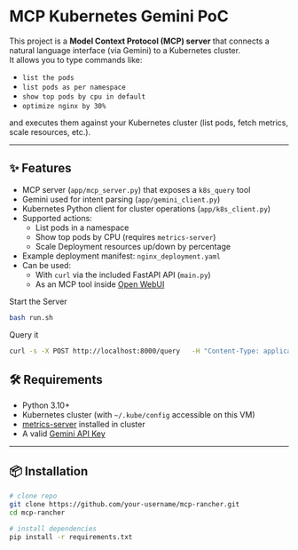 # MCP Kubernetes Gemini PoC

This project is a **Model Context Protocol (MCP) server** that connects a natural language interface (via Gemini) to a Kubernetes cluster.  
It allows you to type commands like:

- `list the pods`
- `list pods as per namespace`
- `show top pods by cpu in default`
- `optimize nginx by 30%`

and executes them against your Kubernetes cluster (list pods, fetch metrics, scale resources, etc.).

---

## ✨ Features
- MCP server (`app/mcp_server.py`) that exposes a `k8s_query` tool
- Gemini used for intent parsing (`app/gemini_client.py`)
- Kubernetes Python client for cluster operations (`app/k8s_client.py`)
- Supported actions:
  - List pods in a namespace
  - Show top pods by CPU (requires `metrics-server`)
  - Scale Deployment resources up/down by percentage
- Example deployment manifest: `nginx_deployment.yaml`
- Can be used:
  - With `curl` via the included FastAPI API (`main.py`)
  - As an MCP tool inside [Open WebUI](https://github.com/open-webui/open-webui)

Start the Server
```sh
bash run.sh 
```
Query it
```sh
curl -s -X POST http://localhost:8000/query   -H "Content-Type: application/json"   -d '{"prompt":"optimise the nginx by 30%"}' | jq
```


## 🛠 Requirements
- Python 3.10+
- Kubernetes cluster (with `~/.kube/config` accessible on this VM)
- [metrics-server](https://github.com/kubernetes-sigs/metrics-server) installed in cluster
- A valid [Gemini API Key](https://ai.google.dev/)

---

## 📦 Installation

```bash
# clone repo
git clone https://github.com/your-username/mcp-rancher.git
cd mcp-rancher

# install dependencies
pip install -r requirements.txt
